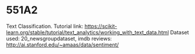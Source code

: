 # 551A2
Text Classification.
Tutorial link: https://scikit-learn.org/stable/tutorial/text_analytics/working_with_text_data.html
Dataset used: 20_newsgroupdataset,  imdb reviews:  http://ai.stanford.edu/~amaas/data/sentiment/


